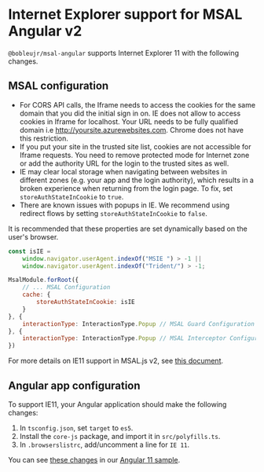 # Internet Explorer support for MSAL Angular v2

`@bobleujr/msal-angular` supports Internet Explorer 11 with the following changes.

## MSAL configuration

-   For CORS API calls, the Iframe needs to access the cookies for the same domain that you did the initial sign in on. IE does not allow to access cookies in Iframe for localhost. Your URL needs to be fully qualified domain i.e http://yoursite.azurewebsites.com. Chrome does not have this restriction.
-   If you put your site in the trusted site list, cookies are not accessible for Iframe requests. You need to remove protected mode for Internet zone or add the authority URL for the login to the trusted sites as well.
-   IE may clear local storage when navigating between websites in different zones (e.g. your app and the login authority), which results in a broken experience when returning from the login page. To fix, set `storeAuthStateInCookie` to `true`.
-   There are known issues with popups in IE. We recommend using redirect flows by setting `storeAuthStateInCookie` to `false`.

It is recommended that these properties are set dynamically based on the user's browser.

```js
const isIE =
    window.navigator.userAgent.indexOf("MSIE ") > -1 ||
    window.navigator.userAgent.indexOf("Trident/") > -1;

MsalModule.forRoot({
    // ... MSAL Configuration
    cache: {
        storeAuthStateInCookie: isIE
    }
}, {
    interactionType: InteractionType.Popup // MSAL Guard Configuration
}, {
    interactionType: InteractionType.Popup // MSAL Interceptor Configuration
})
```

For more details on IE11 support in MSAL.js v2, see [this document](https://github.com/AzureAD/microsoft-authentication-library-for-js/blob/dev/lib/msal-browser/docs/internet-explorer.md).

## Angular app configuration

To support IE11, your Angular application should make the following changes:

1. In `tsconfig.json`, set `target` to `es5`.
2. Install the `core-js` package, and import it in `src/polyfills.ts`.
3. In `.browserslistrc`, add/uncomment a line for `IE 11`.

You can see [these changes](https://github.com/AzureAD/microsoft-authentication-library-for-js/pull/2688/files) in our [Angular 11 sample](https://github.com/AzureAD/microsoft-authentication-library-for-js/tree/dev/samples/msal-angular-v2-samples/angular11-sample-app).
